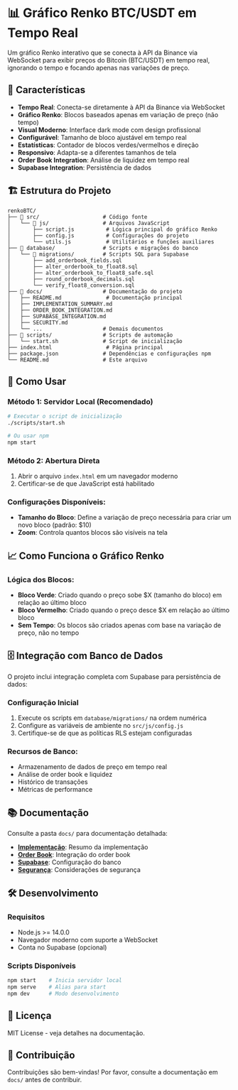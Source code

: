 # 📊 Gráfico Renko BTC/USDT em Tempo Real

Um gráfico Renko interativo que se conecta à API da Binance via WebSocket para exibir preços do Bitcoin (BTC/USDT) em tempo real, ignorando o tempo e focando apenas nas variações de preço.

## 🌟 Características

- **Tempo Real**: Conecta-se diretamente à API da Binance via WebSocket
- **Gráfico Renko**: Blocos baseados apenas em variação de preço (não tempo)
- **Visual Moderno**: Interface dark mode com design profissional
- **Configurável**: Tamanho de bloco ajustável em tempo real
- **Estatísticas**: Contador de blocos verdes/vermelhos e direção
- **Responsivo**: Adapta-se a diferentes tamanhos de tela
- **Order Book Integration**: Análise de liquidez em tempo real
- **Supabase Integration**: Persistência de dados

## 🏗️ Estrutura do Projeto

```
renkoBTC/
├── 📁 src/                    # Código fonte
│   └── 📁 js/                 # Arquivos JavaScript
│       ├── script.js          # Lógica principal do gráfico Renko
│       ├── config.js          # Configurações do projeto
│       └── utils.js           # Utilitários e funções auxiliares
├── 📁 database/               # Scripts e migrações do banco
│   └── 📁 migrations/         # Scripts SQL para Supabase
│       ├── add_orderbook_fields.sql
│       ├── alter_orderbook_to_float8.sql
│       ├── alter_orderbook_to_float8_safe.sql
│       ├── round_orderbook_decimals.sql
│       └── verify_float8_conversion.sql
├── 📁 docs/                   # Documentação do projeto
│   ├── README.md              # Documentação principal
│   ├── IMPLEMENTATION_SUMMARY.md
│   ├── ORDER_BOOK_INTEGRATION.md
│   ├── SUPABASE_INTEGRATION.md
│   ├── SECURITY.md
│   └── ...                   # Demais documentos
├── 📁 scripts/                # Scripts de automação
│   └── start.sh              # Script de inicialização
├── index.html                 # Página principal
├── package.json              # Dependências e configurações npm
└── README.md                 # Este arquivo
```

## 🚀 Como Usar

### Método 1: Servidor Local (Recomendado)
```bash
# Executar o script de inicialização
./scripts/start.sh

# Ou usar npm
npm start
```

### Método 2: Abertura Direta
1. Abrir o arquivo `index.html` em um navegador moderno
2. Certificar-se de que JavaScript está habilitado

### Configurações Disponíveis:
- **Tamanho do Bloco**: Define a variação de preço necessária para criar um novo bloco (padrão: $10)
- **Zoom**: Controla quantos blocos são visíveis na tela

## 📈 Como Funciona o Gráfico Renko

### Lógica dos Blocos:
- **Bloco Verde**: Criado quando o preço sobe $X (tamanho do bloco) em relação ao último bloco
- **Bloco Vermelho**: Criado quando o preço desce $X em relação ao último bloco
- **Sem Tempo**: Os blocos são criados apenas com base na variação de preço, não no tempo

## 🗄️ Integração com Banco de Dados

O projeto inclui integração completa com Supabase para persistência de dados:

### Configuração Inicial
1. Execute os scripts em `database/migrations/` na ordem numérica
2. Configure as variáveis de ambiente no `src/js/config.js`
3. Certifique-se de que as políticas RLS estejam configuradas

### Recursos de Banco:
- Armazenamento de dados de preço em tempo real
- Análise de order book e liquidez
- Histórico de transações
- Métricas de performance

## 📚 Documentação

Consulte a pasta `docs/` para documentação detalhada:

- **[Implementação](docs/IMPLEMENTATION_SUMMARY.md)**: Resumo da implementação
- **[Order Book](docs/ORDER_BOOK_INTEGRATION.md)**: Integração do order book
- **[Supabase](docs/SUPABASE_INTEGRATION.md)**: Configuração do banco
- **[Segurança](docs/SECURITY.md)**: Considerações de segurança

## 🛠️ Desenvolvimento

### Requisitos
- Node.js >= 14.0.0
- Navegador moderno com suporte a WebSocket
- Conta no Supabase (opcional)

### Scripts Disponíveis
```bash
npm start    # Inicia servidor local
npm serve    # Alias para start
npm dev      # Modo desenvolvimento
```

## 📝 Licença

MIT License - veja detalhes na documentação.

## 🤝 Contribuição

Contribuições são bem-vindas! Por favor, consulte a documentação em `docs/` antes de contribuir.
